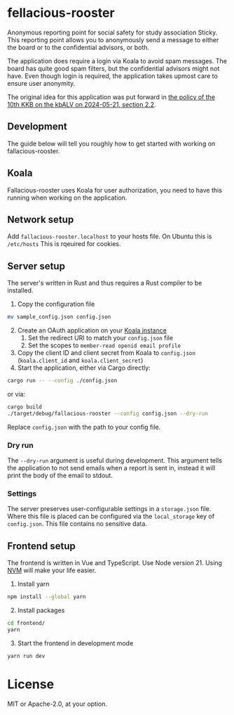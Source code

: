 # fellacious-rooster
Anonymous reporting point for social safety for study association Sticky.
This reporting point allows you to anonymously send a message to either the board or to the confidential advisors, or both.

The application does require a login via Koala to avoid spam messages. The board has quite good spam filters, but the confidential advisors might not have.
Even though login is required, the application takes upmost care to ensure user anonymity.

The original idea for this application was put forward in [the policy of the 10th KKB on the kbALV on 2024-05-21, section 2.2](https://files.svsticky.nl/alv_stukken/2024_05_21_kbALV/Beleidsplan%2010e%20KKB.pdf). 

## Development 
The guide below will tell you roughly how to get started with working on fallacious-rooster.

## Koala
Fallacious-rooster uses Koala for user authorization, you need to have this running when working on the application.

## Network setup
Add `fallacious-rooster.localhost` to your hosts file. On Ubuntu this is `/etc/hosts`
This is rqeuired for cookies.

## Server setup
The server's written in Rust and thus requires a Rust compiler to be installed.

1. Copy the configuration file
```bash
mv sample_config.json config.json
```
2. Create an OAuth application on your [Koala instance](http://koala.rails.local:3000/api/oauth/applications)
    1. Set the redirect URI to match your `config.json` file
    2. Set the scopes to `member-read openid email profile`
3. Copy the client ID and client secret from Koala to `config.json` (`koala.client_id` and `koala.client_secret`)
4. Start the application, either via Cargo directly:
```bash
cargo run -- --config ./config.json
```
or via:
```bash
cargo build 
./target/debug/fallacious-rooster --config config.json --dry-run
```
Replace `config.json` with the path to your config file.

### Dry run
The `--dry-run` argument is useful during development. This argument tells the application to not send emails when a report is sent in,
instead it will print the body of the email to stdout.

### Settings
The server preserves user-configurable settings in a `storage.json` file. Where this file is placed can be configured via the `local_storage` key of `config.json`.
This file contains no sensitive data.

## Frontend setup
The frontend is written in Vue and TypeScript. Use Node version 21. Using [NVM](https://github.com/nvm-sh/nvm) will make your life easier.

1. Install yarn
```bash
npm install --global yarn
```
2. Install packages
```bash
cd frontend/
yarn
```
3. Start the frontend in development mode
```bash
yarn run dev
```

# License
MIT or Apache-2.0, at your option.